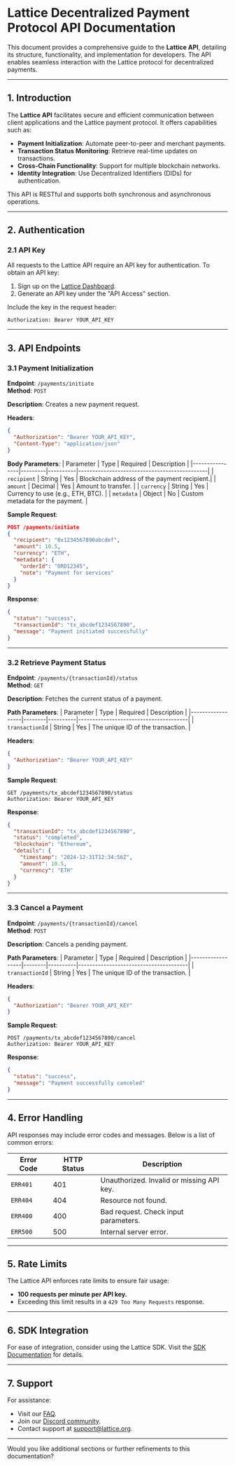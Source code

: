 

# **Lattice Decentralized Payment Protocol API Documentation**

This document provides a comprehensive guide to the **Lattice API**, detailing its structure, functionality, and implementation for developers. The API enables seamless interaction with the Lattice protocol for decentralized payments.

---

## **1. Introduction**

The **Lattice API** facilitates secure and efficient communication between client applications and the Lattice payment protocol. It offers capabilities such as:

- **Payment Initialization**: Automate peer-to-peer and merchant payments.
- **Transaction Status Monitoring**: Retrieve real-time updates on transactions.
- **Cross-Chain Functionality**: Support for multiple blockchain networks.
- **Identity Integration**: Use Decentralized Identifiers (DIDs) for authentication.

This API is RESTful and supports both synchronous and asynchronous operations.

---

## **2. Authentication**

### **2.1 API Key**
All requests to the Lattice API require an API key for authentication. To obtain an API key:
1. Sign up on the [Lattice Dashboard](https://dashboard.lattice.org).
2. Generate an API key under the "API Access" section.

Include the key in the request header:
```
Authorization: Bearer YOUR_API_KEY
```

---

## **3. API Endpoints**

### **3.1 Payment Initialization**
**Endpoint**: `/payments/initiate`  
**Method**: `POST`

**Description**: Creates a new payment request.

**Headers**:
```json
{
  "Authorization": "Bearer YOUR_API_KEY",
  "Content-Type": "application/json"
}
```

**Body Parameters**:
| Parameter      | Type    | Required | Description                                  |
|----------------|---------|----------|----------------------------------------------|
| `recipient`    | String  | Yes      | Blockchain address of the payment recipient.|
| `amount`       | Decimal | Yes      | Amount to transfer.                         |
| `currency`     | String  | Yes      | Currency to use (e.g., ETH, BTC).           |
| `metadata`     | Object  | No       | Custom metadata for the payment.            |

**Sample Request**:
```json
POST /payments/initiate
{
  "recipient": "0x1234567890abcdef",
  "amount": 10.5,
  "currency": "ETH",
  "metadata": {
    "orderId": "ORD12345",
    "note": "Payment for services"
  }
}
```

**Response**:
```json
{
  "status": "success",
  "transactionId": "tx_abcdef1234567890",
  "message": "Payment initiated successfully"
}
```

---

### **3.2 Retrieve Payment Status**
**Endpoint**: `/payments/{transactionId}/status`  
**Method**: `GET`

**Description**: Fetches the current status of a payment.

**Path Parameters**:
| Parameter        | Type   | Required | Description                           |
|------------------|--------|----------|---------------------------------------|
| `transactionId`  | String | Yes      | The unique ID of the transaction.    |

**Headers**:
```json
{
  "Authorization": "Bearer YOUR_API_KEY"
}
```

**Sample Request**:
```http
GET /payments/tx_abcdef1234567890/status
Authorization: Bearer YOUR_API_KEY
```

**Response**:
```json
{
  "transactionId": "tx_abcdef1234567890",
  "status": "completed",
  "blockchain": "Ethereum",
  "details": {
    "timestamp": "2024-12-31T12:34:56Z",
    "amount": 10.5,
    "currency": "ETH"
  }
}
```

---

### **3.3 Cancel a Payment**
**Endpoint**: `/payments/{transactionId}/cancel`  
**Method**: `POST`

**Description**: Cancels a pending payment.

**Path Parameters**:
| Parameter        | Type   | Required | Description                           |
|------------------|--------|----------|---------------------------------------|
| `transactionId`  | String | Yes      | The unique ID of the transaction.    |

**Headers**:
```json
{
  "Authorization": "Bearer YOUR_API_KEY"
}
```

**Sample Request**:
```http
POST /payments/tx_abcdef1234567890/cancel
Authorization: Bearer YOUR_API_KEY
```

**Response**:
```json
{
  "status": "success",
  "message": "Payment successfully canceled"
}
```

---

## **4. Error Handling**

API responses may include error codes and messages. Below is a list of common errors:

| Error Code | HTTP Status | Description                            |
|------------|-------------|----------------------------------------|
| `ERR401`   | 401         | Unauthorized. Invalid or missing API key. |
| `ERR404`   | 404         | Resource not found.                   |
| `ERR400`   | 400         | Bad request. Check input parameters.  |
| `ERR500`   | 500         | Internal server error.                |

---

## **5. Rate Limits**

The Lattice API enforces rate limits to ensure fair usage:
- **100 requests per minute per API key.**
- Exceeding this limit results in a `429 Too Many Requests` response.

---

## **6. SDK Integration**

For ease of integration, consider using the Lattice SDK. Visit the [SDK Documentation](https://sdk.lattice.org) for details.

---

## **7. Support**

For assistance:
- Visit our [FAQ](https://lattice.org/faq).
- Join our [Discord community](https://discord.gg/lattice).
- Contact support at [support@lattice.org](mailto:support@lattice.org).

---

Would you like additional sections or further refinements to this documentation?
